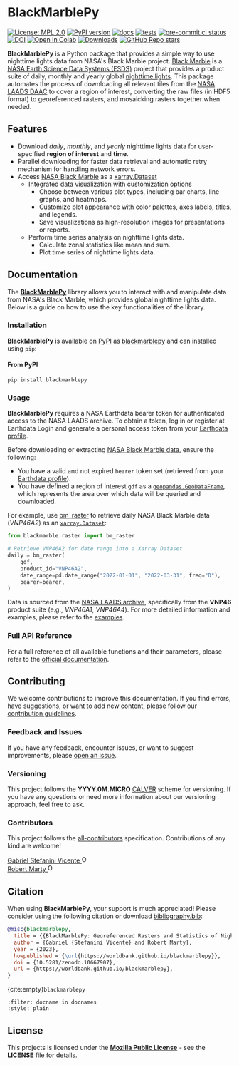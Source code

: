 # BlackMarblePy

[![License: MPL 2.0](https://img.shields.io/badge/License-MPL_2.0-brightgreen.svg)](https://opensource.org/licenses/MPL-2.0)
[![PyPI version](https://badge.fury.io/py/blackmarblepy.svg)](https://badge.fury.io/py/blackmarblepy)
[![docs](https://github.com/worldbank/blackmarblepy/actions/workflows/gh-pages.yml/badge.svg)](https://github.com/worldbank/blackmarblepy/actions/workflows/gh-pages.yml)
[![tests](https://github.com/worldbank/blackmarblepy/actions/workflows/tests.yml/badge.svg)](https://github.com/worldbank/blackmarblepy/actions/workflows/tests.yml)
[![pre-commit.ci status](https://results.pre-commit.ci/badge/github/worldbank/blackmarblepy/main.svg)](https://results.pre-commit.ci/latest/github/worldbank/blackmarblepy/main)
[![DOI](https://zenodo.org/badge/DOI/10.5281/zenodo.10667907.svg)](https://zenodo.org/doi/10.5281/zenodo.10667907)
[![Open In Colab](https://colab.research.google.com/assets/colab-badge.svg)](https://colab.research.google.com/github/worldbank/blackmarblepy/blob/main/notebooks/blackmarblepy.ipynb)
[![Downloads](https://static.pepy.tech/badge/blackmarblepy)](https://pepy.tech/project/blackmarblepy)
[![GitHub Repo stars](https://img.shields.io/github/stars/worldbank/blackmarblepy)](https://github.com/worldbank/blackmarblepy)

**BlackMarblePy** is a Python package that provides a simple way to use nighttime lights data from NASA's Black Marble project. [Black Marble](https://blackmarble.gsfc.nasa.gov) is a [NASA Earth Science Data Systems (ESDS)](https://www.earthdata.nasa.gov) project that provides a product suite of daily, monthly and yearly global [nighttime lights](https://www.earthdata.nasa.gov/learn/backgrounders/nighttime-lights). This package automates the process of downloading all relevant tiles from the [NASA LAADS DAAC](https://www.earthdata.nasa.gov/eosdis/daacs/laads) to cover a region of interest, converting the raw files (in HDF5 format) to georeferenced rasters, and mosaicking rasters together when needed.

## Features

- Download *daily*, *monthly*, and *yearly* nighttime lights data for user-specified **region of interest** and **time**.
- Parallel downloading for faster data retrieval and automatic retry mechanism for handling network errors.
- Access [NASA Black Marble](https://blackmarble.gsfc.nasa.gov) as a [xarray.Dataset](https://docs.xarray.dev/en/stable/generated/xarray.Dataset.html)
  - Integrated data visualization with customization options
    - Choose between various plot types, including bar charts, line graphs, and heatmaps.
    - Customize plot appearance with color palettes, axes labels, titles, and legends.
    - Save visualizations as high-resolution images for presentations or reports.
  - Perform time series analysis on nighttime lights data.
    - Calculate zonal statistics like mean and sum.
    - Plot time series of nighttime lights data.

## Documentation

The [**BlackMarblePy**](https://pypi.org/project/blackmarblepy) library allows you to interact with and manipulate data from NASA's Black Marble, which provides global nighttime lights data. Below is a guide on how to use the key functionalities of the library.

### Installation

**BlackMarblePy** is available on [PyPI](https://pypi.org) as [blackmarblepy](https://pypi.org/project/blackmarblepy) and can installed using `pip`:

#### From PyPI

```shell
pip install blackmarblepy
```

### Usage

**BlackMarblePy** requires a NASA Earthdata bearer token for authenticated access to the NASA LAADS archive. To obtain a token, log in or register at Earthdata Login and generate a personal access token from your [Earthdata profile](https://urs.earthdata.nasa.gov/profile).

Before downloading or extracting [NASA Black Marble data](https://blackmarble.gsfc.nasa.gov), ensure the following:

- You have a valid and not expired `bearer` token set (retrieved from your [Earthdata profile](https://urs.earthdata.nasa.gov/profile)).
- You have defined a region of interest `gdf` as a [`geopandas.GeoDataFrame`](https://geopandas.org/en/stable/docs/reference/api/geopandas.GeoDataFrame.html), which represents the area over which data will be queried and downloaded.

For example, use [bm_raster](https://worldbank.github.io/blackmarblepy/api/blackmarble.html#blackmarble.raster.bm_raster) to retrieve daily NASA Black Marble data (*VNP46A2*) as an [`xarray.Dataset`](https://docs.xarray.dev/en/stable/generated/xarray.Dataset.html):

```python
from blackmarble.raster import bm_raster

# Retrieve VNP46A2 for date range into a Xarray Dataset
daily = bm_raster(
    gdf,
    product_id="VNP46A2",
    date_range=pd.date_range("2022-01-01", "2022-03-31", freq="D"),
    bearer=bearer,
)
```

Data is sourced from the [NASA LAADS archive](https://ladsweb.modaps.eosdis.nasa.gov/archive/allData/5000/VNP46A3/), specifically from the **VNP46** product suite (e.g., *VNP46A1*, *VNP46A4*). For more detailed information and examples, please refer to the [examples](https://worldbank.github.io/blackmarblepy/notebooks/blackmarblepy.html).

### Full API Reference

For a full reference of all available functions and their parameters, please refer to the [official documentation](api/blackmarble.rst).

## Contributing

We welcome contributions to improve this documentation. If you find errors, have suggestions, or want to add new content, please follow our [contribution guidelines](CONTRIBUTING.md).

### Feedback and Issues

If you have any feedback, encounter issues, or want to suggest improvements, please [open an issue](https://github.com/worldbank/blackmarblepy/issues).

### Versioning

This project follows the **YYYY.0M.MICRO** [CALVER](https://calver.org) scheme for versioning. If you have any questions or need more information about our versioning approach, feel free to ask.

### Contributors

This project follows the [all-contributors](https://allcontributors.org) specification.
Contributions of any kind are welcome!

<a href="https://orcid.org/0000-0001-6530-3780">
Gabriel Stefanini Vicente
<img alt="ORCID logo" src="https://info.orcid.org/wp-content/uploads/2019/11/orcid_16x16.png" width="16" height="16" />
</a>
<br>
<a href="https://orcid.org/0000-0002-3164-3813">
Robert Marty
<img alt="ORCID logo" src="https://info.orcid.org/wp-content/uploads/2019/11/orcid_16x16.png" width="16" height="16" />
</a>

<!-- ALL-CONTRIBUTORS-LIST:START - Do not remove or modify this section -->
<!-- prettier-ignore-start -->
<!-- markdownlint-disable -->

<!-- markdownlint-restore -->
<!-- prettier-ignore-end -->

<!-- ALL-CONTRIBUTORS-LIST:END -->

## Citation

When using **BlackMarblePy**, your support is much appreciated! Please consider using the following citation or download [bibliography.bib](https://raw.githubusercontent.com/worldbank/blackmarblepy/main/docs/bibliography.bib):

```bibtex
@misc{blackmarblepy,
  title = {{BlackMarblePy: Georeferenced Rasters and Statistics of Nighttime Lights from NASA Black Marble}},
  author = {Gabriel {Stefanini Vicente} and Robert Marty},
  year = {2023},
  howpublished = {\url{https://worldbank.github.io/blackmarblepy}},
  doi = {10.5281/zenodo.10667907},
  url = {https://worldbank.github.io/blackmarblepy},
}
```

{cite:empty}`blackmarblepy`

```{bibliography}
:filter: docname in docnames
:style: plain
```

## License

This projects is licensed under the [**Mozilla Public License**](https://opensource.org/license/mpl-2-0/) - see the **LICENSE** file for details.

